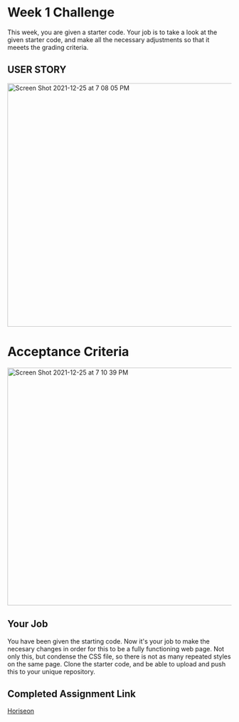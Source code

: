 # Week 1 Challenge

This week, you are given a starter code. Your job is to take a look at the given starter code, and make all the necessary adjustments so that it meeets the grading criteria.
## USER STORY

<img width="546" alt="Screen Shot 2021-12-25 at 7 08 05 PM" src="https://user-images.githubusercontent.com/94761193/147395931-de70b657-24aa-4c93-86a3-a2641a0c9eff.png">

# Acceptance Criteria
<img width="533" alt="Screen Shot 2021-12-25 at 7 10 39 PM" src="https://user-images.githubusercontent.com/94761193/147395948-3a2bda25-e151-4bcb-9a44-e1e19cd93b75.png">

## Your Job
 You have been given the starting code. Now it's your job to make the necesary changes in order for this to be a fully functioning web page. Not only this, but condense the CSS file, so there is not as many repeated styles on the same page. Clone the starter code, and be able to upload and push this to your unique repository.

## Completed Assignment Link
[Horiseon](https://lf56.github.io/Accessibility-Challenge/)
